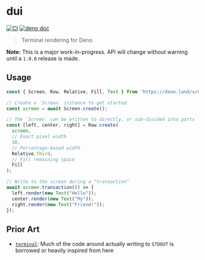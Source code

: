# dui

[![CI](https://github.com/alexlafroscia/dui/actions/workflows/ci.yml/badge.svg)](https://github.com/alexlafroscia/dui/actions/workflows/ci.yml)
[![deno doc](https://doc.deno.land/badge.svg)](https://doc.deno.land/https/deno.land/x/d_ui/mod.ts)

> Terminal rendering for Deno

**Note:** This is a major work-in-progress. API will change without warning
until a `1.0.0` release is made.

## Usage

```typescript
const { Screen, Row, Relative, Fill, Text } from 'https://deno.land/x/d_ui/mod.ts';

// Create a `Screen` instance to get started
const screen = await Screen.create();

// The `Screen` can be written to directly, or sub-divided into parts
const [left, center, right] = Row.create(
  screen,
  // Exact pixel width
  10,
  // Percentage-based width
  Relative.Third,
  // Fill remaining space
  Fill
);

// Write to the screen during a "transaction"
await screen.transaction(() => {
  left.render(new Text("Hello"));
  center.render(new Text("My"));
  right.render(new Text("Friend!"));
});
```

## Prior Art

- [`terminal`](https://github.com/jpelgrims/terminal): Much of the code around
  actually writing to `STDOUT` is borrowed or heavily inspired from here
